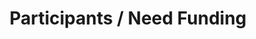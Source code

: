 ---
layout   : blocks/page-component
component: editors/participants/need-funding.html
title    : Participants / Need Funding
---